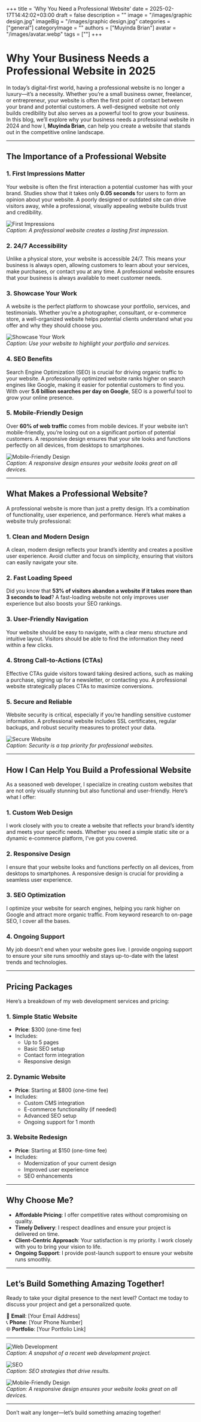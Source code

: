 +++
title = 'Why You Need a Professional Website'
date = 2025-02-17T14:42:02+03:00
draft = false
description = ""
image = "/images/graphic design.jpg"
imageBig = "/images/graphic design.jpg"
categories = ["general"]
categoryImage = ""
authors = ["Muyinda Brian"]
avatar = "/images/avatar.webp"
tags = [""]
+++

# Why Your Business Needs a Professional Website in 2025

In today’s digital-first world, having a professional website is no longer a luxury—it’s a necessity. Whether you’re a small business owner, freelancer, or entrepreneur, your website is often the first point of contact between your brand and potential customers. A well-designed website not only builds credibility but also serves as a powerful tool to grow your business. In this blog, we’ll explore why your business needs a professional website in 2024 and how I, **Muyinda Brian**, can help you create a website that stands out in the competitive online landscape.

---

## The Importance of a Professional Website

### 1. **First Impressions Matter**
Your website is often the first interaction a potential customer has with your brand. Studies show that it takes only **0.05 seconds** for users to form an opinion about your website. A poorly designed or outdated site can drive visitors away, while a professional, visually appealing website builds trust and credibility.

![First Impressions](https://via.placeholder.com/800x400)  
*Caption: A professional website creates a lasting first impression.*

### 2. **24/7 Accessibility**
Unlike a physical store, your website is accessible 24/7. This means your business is always open, allowing customers to learn about your services, make purchases, or contact you at any time. A professional website ensures that your business is always available to meet customer needs.

### 3. **Showcase Your Work**
A website is the perfect platform to showcase your portfolio, services, and testimonials. Whether you’re a photographer, consultant, or e-commerce store, a well-organized website helps potential clients understand what you offer and why they should choose you.

![Showcase Your Work](https://via.placeholder.com/800x400)  
*Caption: Use your website to highlight your portfolio and services.*

### 4. **SEO Benefits**
Search Engine Optimization (SEO) is crucial for driving organic traffic to your website. A professionally optimized website ranks higher on search engines like Google, making it easier for potential customers to find you. With over **5.6 billion searches per day on Google**, SEO is a powerful tool to grow your online presence.

### 5. **Mobile-Friendly Design**
Over **60% of web traffic** comes from mobile devices. If your website isn’t mobile-friendly, you’re losing out on a significant portion of potential customers. A responsive design ensures that your site looks and functions perfectly on all devices, from desktops to smartphones.

![Mobile-Friendly Design](https://via.placeholder.com/800x400)  
*Caption: A responsive design ensures your website looks great on all devices.*

---

## What Makes a Professional Website?

A professional website is more than just a pretty design. It’s a combination of functionality, user experience, and performance. Here’s what makes a website truly professional:

### 1. **Clean and Modern Design**
A clean, modern design reflects your brand’s identity and creates a positive user experience. Avoid clutter and focus on simplicity, ensuring that visitors can easily navigate your site.

### 2. **Fast Loading Speed**
Did you know that **53% of visitors abandon a website if it takes more than 3 seconds to load**? A fast-loading website not only improves user experience but also boosts your SEO rankings.

### 3. **User-Friendly Navigation**
Your website should be easy to navigate, with a clear menu structure and intuitive layout. Visitors should be able to find the information they need within a few clicks.

### 4. **Strong Call-to-Actions (CTAs)**
Effective CTAs guide visitors toward taking desired actions, such as making a purchase, signing up for a newsletter, or contacting you. A professional website strategically places CTAs to maximize conversions.

### 5. **Secure and Reliable**
Website security is critical, especially if you’re handling sensitive customer information. A professional website includes SSL certificates, regular backups, and robust security measures to protect your data.

![Secure Website](https://via.placeholder.com/800x400)  
*Caption: Security is a top priority for professional websites.*

---

## How I Can Help You Build a Professional Website

As a seasoned web developer, I specialize in creating custom websites that are not only visually stunning but also functional and user-friendly. Here’s what I offer:

### 1. **Custom Web Design**
I work closely with you to create a website that reflects your brand’s identity and meets your specific needs. Whether you need a simple static site or a dynamic e-commerce platform, I’ve got you covered.

### 2. **Responsive Design**
I ensure that your website looks and functions perfectly on all devices, from desktops to smartphones. A responsive design is crucial for providing a seamless user experience.

### 3. **SEO Optimization**
I optimize your website for search engines, helping you rank higher on Google and attract more organic traffic. From keyword research to on-page SEO, I cover all the bases.

### 4. **Ongoing Support**
My job doesn’t end when your website goes live. I provide ongoing support to ensure your site runs smoothly and stays up-to-date with the latest trends and technologies.

---

## Pricing Packages

Here’s a breakdown of my web development services and pricing:

### 1. **Simple Static Website**
- **Price**: $300 (one-time fee)  
- Includes:  
  - Up to 5 pages  
  - Basic SEO setup  
  - Contact form integration  
  - Responsive design  

### 2. **Dynamic Website**
- **Price**: Starting at $800 (one-time fee)  
- Includes:  
  - Custom CMS integration  
  - E-commerce functionality (if needed)  
  - Advanced SEO setup  
  - Ongoing support for 1 month  

### 3. **Website Redesign**
- **Price**: Starting at $150 (one-time fee)  
- Includes:  
  - Modernization of your current design  
  - Improved user experience  
  - SEO enhancements  

---

## Why Choose Me?

- **Affordable Pricing**: I offer competitive rates without compromising on quality.  
- **Timely Delivery**: I respect deadlines and ensure your project is delivered on time.  
- **Client-Centric Approach**: Your satisfaction is my priority. I work closely with you to bring your vision to life.  
- **Ongoing Support**: I provide post-launch support to ensure your website runs smoothly.  

---

## Let’s Build Something Amazing Together!

Ready to take your digital presence to the next level? Contact me today to discuss your project and get a personalized quote.  

📧 **Email**: [Your Email Address]  
📞 **Phone**: [Your Phone Number]  
🌐 **Portfolio**: [Your Portfolio Link]  

---

![Web Development](https://via.placeholder.com/800x400)  
*Caption: A snapshot of a recent web development project.*

![SEO](https://via.placeholder.com/800x400)  
*Caption: SEO strategies that drive results.*

![Mobile-Friendly Design](https://via.placeholder.com/800x400)  
*Caption: A responsive design ensures your website looks great on all devices.*

---

Don’t wait any longer—let’s build something amazing together!  